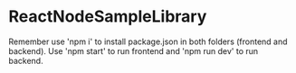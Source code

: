 # ReactNodeSampleLibrary

Remember use 'npm i' to install package.json in both folders (frontend and backend). Use 'npm start' to run frontend and 'npm run dev' to run backend.
